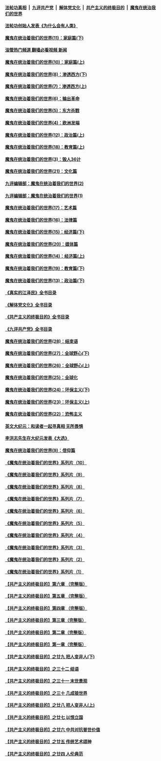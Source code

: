 ####  [法轮功真相](../../../../basic/blob/master/README.md?t=03170011) &nbsp;|&nbsp; [九评共产党](../../../../9ping.md/blob/master/README.md?t=03170011) &nbsp;|&nbsp; [解体党文化](../../../../jtdwh.md/blob/master/README.md?t=03170011)  &nbsp;|&nbsp; [共产主义的终极目的](../../../../gczydzjmd.md/blob/master/README.md?t=03170011) &nbsp;|&nbsp; [魔鬼在统治我们的世界](../../../../mgztzwmdsj.md/blob/master/README.md?t=03170011) 

#### [法轮功创始人发表《为什么会有人类》](../pages/nsc422/n13912117.md?t=03170011) 

#### [魔鬼在统治着我们的世界(11)：家庭篇(下)](../pages/nsc422/n10440961.md?t=03170011) 

#### [油管热门频道 翻墙必看视频 新闻](http://129.146.143.75:81/youtube.html?03170011)

#### [魔鬼在统治着我们的世界(10)：家庭篇(上)](../pages/nsc422/n10435448.md?t=03170011) 

#### [魔鬼在统治着我们的世界(8)：渗透西方(下)](../pages/nsc422/n10429603.md?t=03170011) 

#### [魔鬼在统治着我们的世界(7)：渗透西方(上)](../pages/nsc422/n10426013.md?t=03170011) 

#### [魔鬼在统治着我们的世界(6)：输出革命](../pages/nsc422/n10421536.md?t=03170011) 

#### [魔鬼在统治着我们的世界(5)：东方杀戮](../pages/nsc422/n10417707.md?t=03170011) 

#### [魔鬼在统治着我们的世界(4)：欧洲发端](../pages/nsc422/n10414890.md?t=03170011) 

#### [魔鬼在统治着我们的世界(12)：政治篇(上)](../pages/nsc422/n10444576.md?t=03170011) 

#### [魔鬼在统治着我们的世界(18)：教育篇(上)](../pages/nsc422/n10526970.md?t=03170011) 

#### [魔鬼在统治着我们的世界(3)：毁人36计](../pages/nsc422/n10411583.md?t=03170011) 

#### [魔鬼在统治着我们的世界(21)：文化篇](../pages/nsc422/n10597706.md?t=03170011) 

#### [九评编辑部：魔鬼在统治着我们的世界(2)](../pages/nsc422/n10410036.md?t=03170011) 

#### [九评编辑部：魔鬼在统治着我们的世界(1)](../pages/nsc422/n10406825.md?t=03170011) 

#### [魔鬼在统治着我们的世界(17)：艺术篇](../pages/nsc422/n10499093.md?t=03170011) 

#### [魔鬼在统治着我们的世界(16)：法律篇](../pages/nsc422/n10485969.md?t=03170011) 

#### [魔鬼在统治着我们的世界(15)：经济篇(下)](../pages/nsc422/n10469975.md?t=03170011) 

#### [魔鬼在统治着我们的世界(20)：媒体篇](../pages/nsc422/n10586579.md?t=03170011) 

#### [魔鬼在统治着我们的世界(14)：经济篇(上)](../pages/nsc422/n10457370.md?t=03170011) 

#### [魔鬼在统治着我们的世界(19)：教育篇(下)](../pages/nsc422/n10564808.md?t=03170011) 

#### [魔鬼在统治着我们的世界(13)：政治篇(下)](../pages/nsc422/n10448270.md?t=03170011) 

#### [《真实的江泽民》全书目录](../pages/nsc422/n13721399.md?t=03170011) 

#### [《解体党文化》全书目录](../pages/nsc422/n13721157.md?t=03170011) 

#### [《共产主义的终极目的》全书目录](../pages/nsc422/n13721048.md?t=03170011) 

#### [《九评共产党》全书目录](../pages/nsc422/n13708085.md?t=03170011) 

#### [魔鬼在统治着我们的世界(28)：结束语](../pages/nsc422/n10936246.md?t=03170011) 

#### [魔鬼在统治着我们的世界(27)：全球野心(下)](../pages/nsc422/n10928319.md?t=03170011) 

#### [魔鬼在统治着我们的世界(26)：全球野心(上)](../pages/nsc422/n10900318.md?t=03170011) 

#### [魔鬼在统治着我们的世界(25)：全球化](../pages/nsc422/n10788205.md?t=03170011) 

#### [魔鬼在统治着我们的世界(24)：环保主义(下)](../pages/nsc422/n10695307.md?t=03170011) 

#### [魔鬼在统治着我们的世界(23)：环保主义(上)](../pages/nsc422/n10688613.md?t=03170011) 

#### [魔鬼在统治着我们的世界(22)：恐怖主义](../pages/nsc422/n10614727.md?t=03170011) 

#### [英文大纪元：和读者一起寻真相 无所畏惧](../pages/nsc422/n12542027.md?t=03170011) 

#### [李洪志先生在大纪元发表《大选》](../pages/nsc422/n12534746.md?t=03170011) 

#### [魔鬼在统治着我们的世界(9)：信仰篇](../pages/nsc422/n10432159.md?t=03170011) 

#### [《魔鬼在统治着我们的世界》系列片（10）](../pages/nsc422/n12292670.md?t=03170011) 

#### [《魔鬼在统治着我们的世界》系列片（9）](../pages/nsc422/n12290859.md?t=03170011) 

#### [《魔鬼在统治着我们的世界》系列片（8）](../pages/nsc422/n12287445.md?t=03170011) 

#### [《魔鬼在统治着我们的世界》系列片（7）](../pages/nsc422/n12283425.md?t=03170011) 

#### [《魔鬼在统治着我们的世界》系列片（6）](../pages/nsc422/n12282314.md?t=03170011) 

#### [《魔鬼在统治着我们的世界》系列片（5）](../pages/nsc422/n12281419.md?t=03170011) 

#### [《魔鬼在统治着我们的世界》系列片（4）](../pages/nsc422/n12274024.md?t=03170011) 

#### [《魔鬼在统治着我们的世界》系列片（3）](../pages/nsc422/n12271322.md?t=03170011) 

#### [《魔鬼在统治着我们的世界》系列片（2）](../pages/nsc422/n12269049.md?t=03170011) 

#### [《魔鬼在统治着我们的世界》系列片（1）](../pages/nsc422/n12267575.md?t=03170011) 

#### [【共产主义的终极目的】第六章 （完整版）](../pages/nsc422/n11428913.md?t=03170011) 

#### [【共产主义的终极目的】第五章 （完整版）](../pages/nsc422/n11428912.md?t=03170011) 

#### [【共产主义的终极目的】第四章 （完整版）](../pages/nsc422/n11428907.md?t=03170011) 

#### [【共产主义的终极目的】第三章（完整版）](../pages/nsc422/n11428848.md?t=03170011) 

#### [【共产主义的终极目的】第二章（完整版）](../pages/nsc422/n11428831.md?t=03170011) 

#### [【共产主义的终极目的】第一章（完整版）](../pages/nsc422/n11417651.md?t=03170011) 

#### [【共产主义的终极目的】之廿九 把人变非人(下)](../pages/nsc422/n11344140.md?t=03170011) 

#### [【共产主义的终极目的】之三十二 结语](../pages/nsc422/n11360535.md?t=03170011) 

#### [【共产主义的终极目的】之三十一 末世景观](../pages/nsc422/n11351129.md?t=03170011) 

#### [【共产主义的终极目的】之三十 几成狼世界](../pages/nsc422/n11348280.md?t=03170011) 

#### [【共产主义的终极目的】之廿八 把人变非人(上)](../pages/nsc422/n11340492.md?t=03170011) 

#### [【共产主义的终极目的】之廿七 以恨立国](../pages/nsc422/n11336944.md?t=03170011) 

#### [【共产主义的终极目的】之廿六 中共对抗普世价值](../pages/nsc422/n11324785.md?t=03170011) 

#### [【共产主义的终极目的】之廿五 传统艺术颂神](../pages/nsc422/n11296396.md?t=03170011) 

#### [【共产主义的终极目的】之廿四 人伦典范](../pages/nsc422/n11296397.md?t=03170011) 

<img src='http://gfw-breaker.win/goodnews/indexes/nsc422.md' width='0px' height='0px'/>
